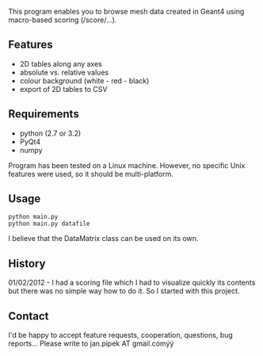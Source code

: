 This program enables you to browse mesh data created in Geant4
using macro-based scoring (/score/...).

Features
--------
* 2D tables along any axes
* absolute vs. relative values
* colour background (white - red - black)
* export of 2D tables to CSV

Requirements
------------
* python (2.7 or 3.2)
* PyQt4
* numpy

Program has been tested on a Linux machine. However, no specific
Unix features were used, so it should be multi-platform.

Usage
-----

    python main.py
    python main.py datafile

I believe that the DataMatrix class can be used on its own.

History
-------
01/02/2012 - I had a scoring file which I had to visualize quickly its contents but there
	was no simple way how to do it. So I started with this project.
	
Contact
-------
I'd be happy to accept feature requests, cooperation, questions, bug reports...
Please write to jan.pipek AT gmail.comýý

